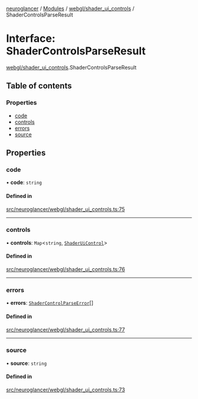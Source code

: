 [neuroglancer](../README.md) / [Modules](../modules.md) / [webgl/shader\_ui\_controls](../modules/webgl_shader_ui_controls.md) / ShaderControlsParseResult

# Interface: ShaderControlsParseResult

[webgl/shader_ui_controls](../modules/webgl_shader_ui_controls.md).ShaderControlsParseResult

## Table of contents

### Properties

- [code](webgl_shader_ui_controls.ShaderControlsParseResult.md#code)
- [controls](webgl_shader_ui_controls.ShaderControlsParseResult.md#controls)
- [errors](webgl_shader_ui_controls.ShaderControlsParseResult.md#errors)
- [source](webgl_shader_ui_controls.ShaderControlsParseResult.md#source)

## Properties

### code

• **code**: `string`

#### Defined in

[src/neuroglancer/webgl/shader_ui_controls.ts:75](https://github.com/ActiveBrainAtlas2/neuroglancer/blob/1beb5d34/src/neuroglancer/webgl/shader_ui_controls.ts#L75)

___

### controls

• **controls**: `Map`<`string`, [`ShaderUiControl`](../modules/webgl_shader_ui_controls.md#shaderuicontrol)\>

#### Defined in

[src/neuroglancer/webgl/shader_ui_controls.ts:76](https://github.com/ActiveBrainAtlas2/neuroglancer/blob/1beb5d34/src/neuroglancer/webgl/shader_ui_controls.ts#L76)

___

### errors

• **errors**: [`ShaderControlParseError`](webgl_shader_ui_controls.ShaderControlParseError.md)[]

#### Defined in

[src/neuroglancer/webgl/shader_ui_controls.ts:77](https://github.com/ActiveBrainAtlas2/neuroglancer/blob/1beb5d34/src/neuroglancer/webgl/shader_ui_controls.ts#L77)

___

### source

• **source**: `string`

#### Defined in

[src/neuroglancer/webgl/shader_ui_controls.ts:73](https://github.com/ActiveBrainAtlas2/neuroglancer/blob/1beb5d34/src/neuroglancer/webgl/shader_ui_controls.ts#L73)
